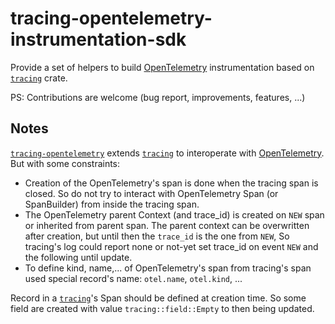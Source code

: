 # tracing-opentelemetry-instrumentation-sdk

Provide a set of helpers to build [OpenTelemetry] instrumentation based on [`tracing`] crate.

PS: Contributions are welcome (bug report, improvements, features, ...)

## Notes

[`tracing-opentelemetry`] extends [`tracing`] to interoperate with [OpenTelemetry]. But with some constraints:

- Creation of the OpenTelemetry's span is done when the tracing span is closed. So do not try to interact with OpenTelemetry Span (or SpanBuilder) from inside the tracing span.
- The OpenTelemetry parent Context (and trace_id) is created on `NEW` span or inherited from parent span. The parent context can be overwritten after creation, but until then the `trace_id` is the one from `NEW`, So tracing's log could report none or not-yet set trace_id on event `NEW` and the following until update.
- To define kind, name,... of OpenTelemetry's span from tracing's span used special record's name: `otel.name`, `otel.kind`, ...

Record in a [`tracing`]'s Span should be defined at creation time. So some field are created with value `tracing::field::Empty` to then being updated.

[`tracing-opentelemetry`]: https://crates.io/crates/tracing-opentelemetry
[OpenTelemetry]: https://crates.io/crates/opentelemetry
[`tracing`]: https://crates.io/crates/tracing
